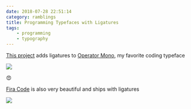```yaml
---
date: 2018-07-28 22:51:14
category: ramblings
title: Programming Typefaces with Ligatures
tags:
    - programming
    - typography
---
```


[This project](https://github.com/kiliman/operator-mono-lig) adds ligatures to [Operator Mono](https://www.typography.com/fonts/operator/styles/), my favorite coding typeface

![](/misc/l/ligatures_programming_fonts.png)

😍

[Fira Code](https://github.com/tonsky/FiraCode) is also very beautiful and ships with ligatures

![](/misc/l/ligatures_programming_fonts_fira.png)
